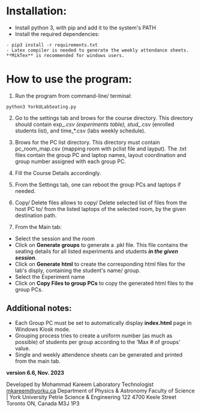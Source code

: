 # Installation:
- Install python 3, with pip and add it to the system's PATH
- Install the required dependencies:
```
- pip3 install -r requirements.txt
- Latex compiler is needed to generate the weekly attendance sheets. **MikTex** is recommended for windows users.
```

# How to use the program:
1. Run the program from command-line/ terminal:
```
python3 YorkULabSeating.py
```

2. Go to the settings tab and brows for the course directory. This directory should contain exp_*.csv (experiments table), stud_*.csv (enrolled students list), and time_*.csv (labs weekly schedule).

3. Brows for the PC list directory. This directory must contain pc_room_map.csv (mapping room with pclist file and layput). The .txt files contain the group PC and laptop names, layout coordination and group number assigned with each group PC.

4. Fill the Course Details accordingly.

5. From the Settings tab, one can reboot the group PCs and laptops if needed.
6. Copy/ Delete files allows to copy/ Delete selected list of files from the host PC to/ from the listed laptops of the selected room, by the given destination path.

7. From the Main tab:
- Select the session and the room 
- Click on **Generate groups** to generate a .pkl file. This file contains the seating details for all listed experiments and students ***in the given session***.
- Click on **Generate html** to create the corresponding html files for the lab's disply, containing the student's name/ group.
- Select the Experiment name
- Click on **Copy Files to group PCs** to copy the generated html files to the group PCs. 
 
## Additional notes:

- Each Group PC must be set to automatically display **index.html** page in Windows Kiosk mode.
- Grouping process tries to create a uniform number (as much as possible) of students per group according to the 'Max # of groups' value.
- Single and weekly attendence sheets can be generated and printed from the main tab.


**version 6.6, Nov. 2023**

Developed by Mohammad Kareem
Laboratory Technologist
mkareem@yorku.ca
Department of Physics & Astronomy
Faculty of Science | York University
Petrie Science & Engineering 122
4700 Keele Street Toronto ON, Canada M3J 1P3
